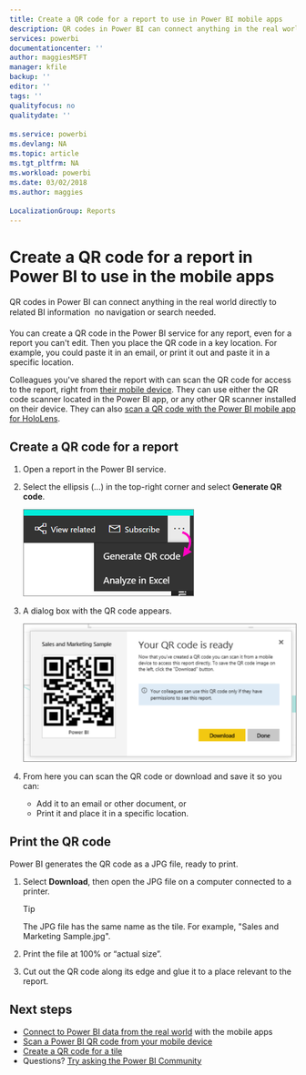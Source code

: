 ```yaml
---
title: Create a QR code for a report to use in Power BI mobile apps
description: QR codes in Power BI can connect anything in the real world directly to related BI information in the Power BI mobile app, no search needed.
services: powerbi
documentationcenter: ''
author: maggiesMSFT
manager: kfile
backup: ''
editor: ''
tags: ''
qualityfocus: no
qualitydate: ''

ms.service: powerbi
ms.devlang: NA
ms.topic: article
ms.tgt_pltfrm: NA
ms.workload: powerbi
ms.date: 03/02/2018
ms.author: maggies

LocalizationGroup: Reports
---
```

# Create a QR code for a report in Power BI to use in the mobile apps
QR codes in Power BI can connect anything in the real world directly to related BI information &#151; no navigation or search needed.

You can create a QR code in the Power BI service for any report, even for a report you can't edit. Then you place the QR code in a key location. For example, you could paste it in an email, or print it out and paste it in a specific location. 

Colleagues you've shared the report with can scan the QR code for access to the report, right from [their mobile device](mobile-apps-qr-code.md). They can use either the QR code scanner located in the Power BI app, or any other QR scanner installed on their device. They can also [scan a QR code with the Power BI mobile app for HoloLens](mobile-hololens-app.md#scan-a-qr-code-in-holographic-view).

## Create a QR code for a report
1. Open a report in the Power BI service.
2. Select the ellipsis (...) in the top-right corner and select **Generate QR code**. 
   
    ![](media/service-create-qr-code-for-report/power-bi-create-qr-code-report.png)
3. A dialog box with the QR code appears. 
   
    ![](media/service-create-qr-code-for-report/powerbi_report_qrcode.png)
4. From here you can scan the QR code or download and save it so you can: 
   
   * Add it to an email or other document, or 
   * Print it and place it in a specific location. 

## Print the QR code
Power BI generates the QR code as a JPG file, ready to print. 

1. Select **Download**, then open the JPG file on a computer connected to a printer.  
   
   > [!TIP]
   > The JPG file has the same name as the tile. For example, "Sales and Marketing Sample.jpg".
   > 
   > 
2. Print the file at 100% or “actual size”.  
3. Cut out the QR code along its edge and glue it to a place relevant to the report. 

## Next steps
* [Connect to Power BI data from the real world](mobile-apps-data-in-real-world-context.md) with the mobile apps
* [Scan a Power BI QR code from your mobile device](mobile-apps-qr-code.md)
* [Create a QR code for a tile](service-create-qr-code-for-tile.md)
* Questions? [Try asking the Power BI Community](http://community.powerbi.com/)

